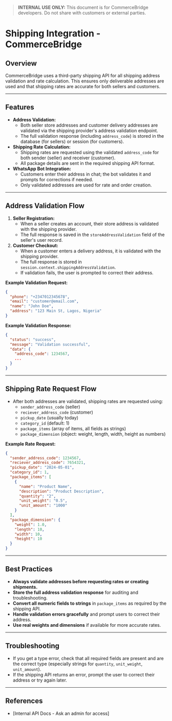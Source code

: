 > **INTERNAL USE ONLY:** This document is for CommerceBridge developers. Do not share with customers or external parties.

# Shipping Integration - CommerceBridge

## Overview
CommerceBridge uses a third-party shipping API for all shipping address validation and rate calculation. This ensures only deliverable addresses are used and that shipping rates are accurate for both sellers and customers.

---

## Features
- **Address Validation:**
  - Both seller store addresses and customer delivery addresses are validated via the shipping provider's address validation endpoint.
  - The full validation response (including `address_code`) is stored in the database (for sellers) or session (for customers).
- **Shipping Rate Calculation:**
  - Shipping rates are requested using the validated `address_code` for both sender (seller) and receiver (customer).
  - All package details are sent in the required shipping API format.
- **WhatsApp Bot Integration:**
  - Customers enter their address in chat; the bot validates it and prompts for corrections if needed.
  - Only validated addresses are used for rate and order creation.

---

## Address Validation Flow
1. **Seller Registration:**
   - When a seller creates an account, their store address is validated with the shipping provider.
   - The full response is saved in the `storeAddressValidation` field of the seller's user record.
2. **Customer Checkout:**
   - When a customer enters a delivery address, it is validated with the shipping provider.
   - The full response is stored in `session.context.shippingAddressValidation`.
   - If validation fails, the user is prompted to correct their address.

**Example Validation Request:**
```json
{
  "phone": "+2347012345678",
  "email": "customer@email.com",
  "name": "John Doe",
  "address": "123 Main St, Lagos, Nigeria"
}
```

**Example Validation Response:**
```json
{
  "status": "success",
  "message": "Validation successful",
  "data": {
    "address_code": 1234567,
    ...
  }
}
```

---

## Shipping Rate Request Flow
- After both addresses are validated, shipping rates are requested using:
  - `sender_address_code` (seller)
  - `reciever_address_code` (customer)
  - `pickup_date` (usually today)
  - `category_id` (default: 1)
  - `package_items` (array of items, all fields as strings)
  - `package_dimension` (object: weight, length, width, height as numbers)

**Example Rate Request:**
```json
{
  "sender_address_code": 1234567,
  "reciever_address_code": 7654321,
  "pickup_date": "2024-05-01",
  "category_id": 1,
  "package_items": [
    {
      "name": "Product Name",
      "description": "Product Description",
      "quantity": "2",
      "unit_weight": "0.5",
      "unit_amount": "1000"
    }
  ],
  "package_dimension": {
    "weight": 1.0,
    "length": 10,
    "width": 10,
    "height": 10
  }
}
```

---

## Best Practices
- **Always validate addresses before requesting rates or creating shipments.**
- **Store the full address validation response** for auditing and troubleshooting.
- **Convert all numeric fields to strings** in `package_items` as required by the shipping API.
- **Handle validation errors gracefully** and prompt users to correct their address.
- **Use real weights and dimensions** if available for more accurate rates.

---

## Troubleshooting
- If you get a type error, check that all required fields are present and are the correct type (especially strings for `quantity`, `unit_weight`, `unit_amount`).
- If the shipping API returns an error, prompt the user to correct their address or try again later.

---

## References
- [Internal API Docs - Ask an admin for access] 